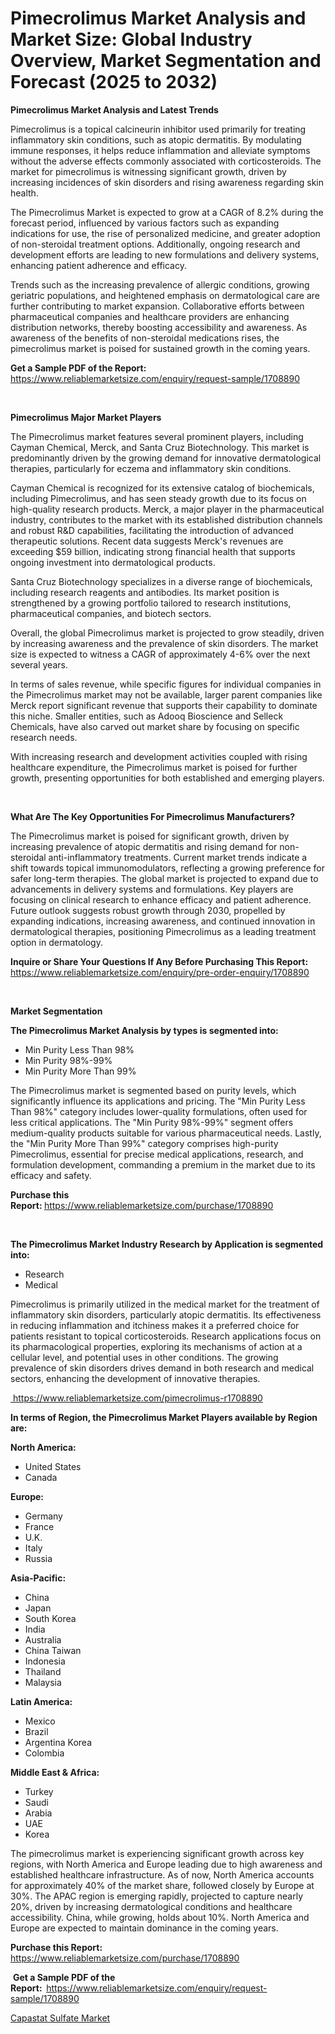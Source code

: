 <p><h1>Pimecrolimus Market Analysis and Market Size: Global Industry Overview, Market Segmentation and Forecast (2025 to 2032)</h1></p><p><strong>Pimecrolimus Market Analysis and Latest Trends</strong></p>
<p><p>Pimecrolimus is a topical calcineurin inhibitor used primarily for treating inflammatory skin conditions, such as atopic dermatitis. By modulating immune responses, it helps reduce inflammation and alleviate symptoms without the adverse effects commonly associated with corticosteroids. The market for pimecrolimus is witnessing significant growth, driven by increasing incidences of skin disorders and rising awareness regarding skin health.</p><p>The Pimecrolimus Market is expected to grow at a CAGR of 8.2% during the forecast period, influenced by various factors such as expanding indications for use, the rise of personalized medicine, and greater adoption of non-steroidal treatment options. Additionally, ongoing research and development efforts are leading to new formulations and delivery systems, enhancing patient adherence and efficacy. </p><p>Trends such as the increasing prevalence of allergic conditions, growing geriatric populations, and heightened emphasis on dermatological care are further contributing to market expansion. Collaborative efforts between pharmaceutical companies and healthcare providers are enhancing distribution networks, thereby boosting accessibility and awareness. As awareness of the benefits of non-steroidal medications rises, the pimecrolimus market is poised for sustained growth in the coming years.</p></p>
<p><strong>Get a Sample PDF of the Report:&nbsp;</strong> <a href="https://www.reliablemarketsize.com/enquiry/request-sample/1708890?utm_campaign=1133&utm_medium=2&utm_source=Github&utm_content=ia&utm_term=10012025&utm_id=pimecrolimus">https://www.reliablemarketsize.com/enquiry/request-sample/1708890</a></p>
<p>&nbsp;</p>
<p><strong>Pimecrolimus Major Market Players</strong></p>
<p><p>The Pimecrolimus market features several prominent players, including Cayman Chemical, Merck, and Santa Cruz Biotechnology. This market is predominantly driven by the growing demand for innovative dermatological therapies, particularly for eczema and inflammatory skin conditions.</p><p>Cayman Chemical is recognized for its extensive catalog of biochemicals, including Pimecrolimus, and has seen steady growth due to its focus on high-quality research products. Merck, a major player in the pharmaceutical industry, contributes to the market with its established distribution channels and robust R&D capabilities, facilitating the introduction of advanced therapeutic solutions. Recent data suggests Merck's revenues are exceeding $59 billion, indicating strong financial health that supports ongoing investment into dermatological products.</p><p>Santa Cruz Biotechnology specializes in a diverse range of biochemicals, including research reagents and antibodies. Its market position is strengthened by a growing portfolio tailored to research institutions, pharmaceutical companies, and biotech sectors. </p><p>Overall, the global Pimecrolimus market is projected to grow steadily, driven by increasing awareness and the prevalence of skin disorders. The market size is expected to witness a CAGR of approximately 4-6% over the next several years.</p><p>In terms of sales revenue, while specific figures for individual companies in the Pimecrolimus market may not be available, larger parent companies like Merck report significant revenue that supports their capability to dominate this niche. Smaller entities, such as Adooq Bioscience and Selleck Chemicals, have also carved out market share by focusing on specific research needs. </p><p>With increasing research and development activities coupled with rising healthcare expenditure, the Pimecrolimus market is poised for further growth, presenting opportunities for both established and emerging players.</p></p>
<p>&nbsp;</p>
<p><strong>What Are The Key Opportunities For Pimecrolimus Manufacturers?</strong></p>
<p><p>The Pimecrolimus market is poised for significant growth, driven by increasing prevalence of atopic dermatitis and rising demand for non-steroidal anti-inflammatory treatments. Current market trends indicate a shift towards topical immunomodulators, reflecting a growing preference for safer long-term therapies. The global market is projected to expand due to advancements in delivery systems and formulations. Key players are focusing on clinical research to enhance efficacy and patient adherence. Future outlook suggests robust growth through 2030, propelled by expanding indications, increasing awareness, and continued innovation in dermatological therapies, positioning Pimecrolimus as a leading treatment option in dermatology.</p></p>
<p><strong>Inquire or Share Your Questions If Any Before Purchasing This Report:</strong> <a href="https://www.reliablemarketsize.com/enquiry/pre-order-enquiry/1708890?utm_campaign=1133&utm_medium=2&utm_source=Github&utm_content=ia&utm_term=10012025&utm_id=pimecrolimus">https://www.reliablemarketsize.com/enquiry/pre-order-enquiry/1708890</a></p>
<p>&nbsp;</p>
<p><strong>Market Segmentation</strong></p>
<p><strong>The Pimecrolimus Market Analysis by types is segmented into:</strong></p>
<p><ul><li>Min Purity Less Than 98%</li><li>Min Purity 98%-99%</li><li>Min Purity More Than 99%</li></ul></p>
<p><p>The Pimecrolimus market is segmented based on purity levels, which significantly influence its applications and pricing. The "Min Purity Less Than 98%" category includes lower-quality formulations, often used for less critical applications. The "Min Purity 98%-99%" segment offers medium-quality products suitable for various pharmaceutical needs. Lastly, the "Min Purity More Than 99%" category comprises high-purity Pimecrolimus, essential for precise medical applications, research, and formulation development, commanding a premium in the market due to its efficacy and safety.</p></p>
<p><strong>Purchase this Report:&nbsp;</strong><a href="https://www.reliablemarketsize.com/purchase/1708890?utm_campaign=1133&utm_medium=2&utm_source=Github&utm_content=ia&utm_term=10012025&utm_id=pimecrolimus">https://www.reliablemarketsize.com/purchase/1708890</a></p>
<p>&nbsp;</p>
<p><strong>The Pimecrolimus Market Industry Research by Application is segmented into:</strong></p>
<p><ul><li>Research</li><li>Medical</li></ul></p>
<p><p>Pimecrolimus is primarily utilized in the medical market for the treatment of inflammatory skin disorders, particularly atopic dermatitis. Its effectiveness in reducing inflammation and itchiness makes it a preferred choice for patients resistant to topical corticosteroids. Research applications focus on its pharmacological properties, exploring its mechanisms of action at a cellular level, and potential uses in other conditions. The growing prevalence of skin disorders drives demand in both research and medical sectors, enhancing the development of innovative therapies.</p></p>
<p><a href="https://www.reliablemarketsize.com/pimecrolimus-r1708890?utm_campaign=1133&utm_medium=2&utm_source=Github&utm_content=ia&utm_term=10012025&utm_id=pimecrolimus">&nbsp;https://www.reliablemarketsize.com/pimecrolimus-r1708890</a></p>
<p><strong>In terms of Region, the Pimecrolimus Market Players available by Region are:</strong></p>
<p>
    <p> <strong> North America: </strong>
        <ul>
            <li>United States</li>
            <li>Canada</li>
        </ul>
        </p> 
    <p> <strong> Europe: </strong>
        <ul>
            <li>Germany</li>
            <li>France</li>
            <li>U.K.</li>
            <li>Italy</li>
            <li>Russia</li>
        </ul>
        </p> 
    <p> <strong> Asia-Pacific: </strong>
        <ul>
            <li>China</li>
            <li>Japan</li>
            <li>South Korea</li>
            <li>India</li>
            <li>Australia</li>
            <li>China Taiwan</li>
            <li>Indonesia</li>
            <li>Thailand</li>
            <li>Malaysia</li>
        </ul>
        </p> 
    <p> <strong> Latin America: </strong>
        <ul>
            <li>Mexico</li>
            <li>Brazil</li>
            <li>Argentina Korea</li>
            <li>Colombia</li>
        </ul>
        </p> 
    <p> <strong> Middle East & Africa: </strong>
        <ul>
            <li>Turkey</li>
            <li>Saudi</li>
            <li>Arabia</li>
            <li>UAE</li>
            <li>Korea</li>
        </ul>
    </p>
    </p>
<p><p>The pimecrolimus market is experiencing significant growth across key regions, with North America and Europe leading due to high awareness and established healthcare infrastructure. As of now, North America accounts for approximately 40% of the market share, followed closely by Europe at 30%. The APAC region is emerging rapidly, projected to capture nearly 20%, driven by increasing dermatological conditions and healthcare accessibility. China, while growing, holds about 10%. North America and Europe are expected to maintain dominance in the coming years.</p></p>
<p><strong>Purchase this Report: </strong><a href="https://www.reliablemarketsize.com/purchase/1708890?utm_campaign=1133&utm_medium=2&utm_source=Github&utm_content=ia&utm_term=10012025&utm_id=pimecrolimus">https://www.reliablemarketsize.com/purchase/1708890</a></p>
<p>&nbsp;<strong>Get a Sample PDF of the Report:&nbsp;&nbsp;</strong><a href="https://www.reliablemarketsize.com/enquiry/request-sample/1708890?utm_campaign=1133&utm_medium=2&utm_source=Github&utm_content=ia&utm_term=10012025&utm_id=pimecrolimus">https://www.reliablemarketsize.com/enquiry/request-sample/1708890</a></p>
<p><strong></strong></p>
<p><p><a href="https://github.com/WillieWoodard/Market-Research-Report-List-7/blob/main/capastat-sulfate-market.md?utm_campaign=1133&utm_medium=2&utm_source=Github&utm_content=ia&utm_term=10012025&utm_id=pimecrolimus">Capastat Sulfate Market</a></p></p>